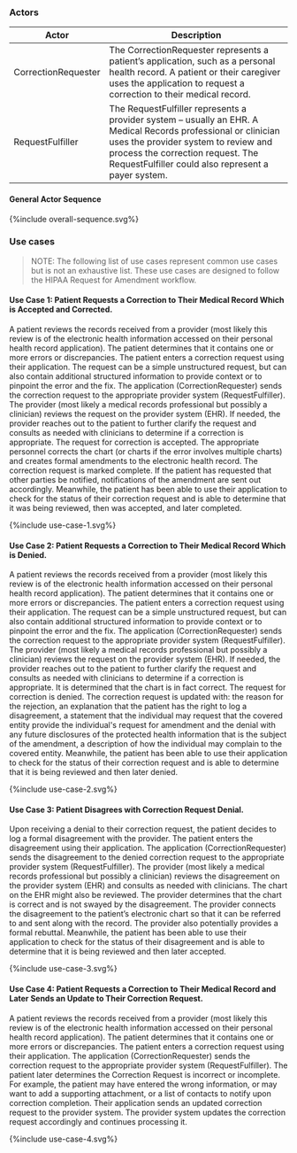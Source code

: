 ### Actors

Actor | Description
---|---
CorrectionRequester | The CorrectionRequester represents a patient’s application, such as a personal health record. A patient or their caregiver uses the application to request a correction to their medical record.
RequestFulfiller | The RequestFulfiller represents a provider system – usually an EHR. A Medical Records professional or clinician uses the provider system to review and process the correction request. The RequestFulfiller could also represent a payer system.

#### General Actor Sequence
 
<div>
{%include overall-sequence.svg%}
</div>

### Use cases

> NOTE: The following list of use cases represent common use cases but is not an exhaustive list. These use cases are designed to follow the HIPAA Request for Amendment workflow.

#### Use Case 1: Patient Requests a Correction to Their Medical Record Which is Accepted and Corrected.

A patient reviews the records received from a provider (most likely this review is of the electronic health information accessed on their personal health record application). The patient determines that it contains one or more errors or discrepancies. The patient enters a correction request using their application. The request can be a simple unstructured request, but can also contain additional structured information to provide context or to pinpoint the error and the fix. The application (CorrectionRequester) sends the correction request to the appropriate provider system (RequestFulfiller). The provider (most likely a medical records professional but possibly a clinician) reviews the request on the provider system (EHR). If needed, the provider reaches out to the patient to further clarify the request and consults as needed with clinicians to determine if a correction is appropriate. The request for correction is accepted. The appropriate personnel corrects the chart (or charts if the error involves multiple charts) and creates formal amendments to the electronic health record. The correction request is marked complete. If the patient has requested that other parties be notified, notifications of the amendment are sent out accordingly. Meanwhile, the patient has been able to use their application to check for the status of their correction request and is able to determine that it was being reviewed, then was accepted, and later completed.

 
<div>
{%include use-case-1.svg%}
</div>

#### Use Case 2: Patient Requests a Correction to Their Medical Record Which is Denied.

A patient reviews the records received from a provider (most likely this review is of the electronic health information accessed on their personal health record application). The patient determines that it contains one or more errors or discrepancies. The patient enters a correction request using their application. The request can be a simple unstructured request, but can also contain additional structured information to provide context or to pinpoint the error and the fix. The application (CorrectionRequester) sends the correction request to the appropriate provider system (RequestFulfiller). The provider (most likely a medical records professional but possibly a clinician) reviews the request on the provider system (EHR). If needed, the provider reaches out to the patient to further clarify the request and consults as needed with clinicians to determine if a correction is appropriate. It is determined that the chart is in fact correct. The request for correction is denied. The correction request is updated with: the reason for the rejection, an explanation that the patient has the right to log a disagreement, a statement that the individual may request that the covered entity provide the individual's request for amendment and the denial with any future disclosures of the protected health information that is the subject of the amendment, a description of how the individual may complain to the covered entity. Meanwhile, the patient has been able to use their application to check for the status of their correction request and is able to determine that it is being reviewed and then later denied.


<div>
{%include use-case-2.svg%}
</div>

#### Use Case 3: Patient Disagrees with Correction Request Denial.

Upon receiving a denial to their correction request, the patient decides to log a formal disagreement with the provider. The patient enters the disagreement using their application.  The application (CorrectionRequester) sends the disagreement to the denied correction request to the appropriate provider system (RequestFulfiller). The provider (most likely a medical records professional but possibly a clinician) reviews the disagreement on the provider system (EHR) and consults as needed with clinicians. The chart on the EHR might also be reviewed. The provider determines that the chart is correct and is not swayed by the disagreement. The provider connects the disagreement to the patient’s electronic chart so that it can be referred to and sent along with the record. The provider also potentially provides a formal rebuttal. Meanwhile, the patient has been able to use their application to check for the status of their disagreement and is able to determine that it is being reviewed and then later accepted.


<div>
{%include use-case-3.svg%}
</div>

#### Use Case 4: Patient Requests a Correction to Their Medical Record and Later Sends an Update to Their Correction Request.

A patient reviews the records received from a provider (most likely this review is of the electronic health information accessed on their personal health record application). The patient determines that it contains one or more errors or discrepancies. The patient enters a correction request using their application. The application (CorrectionRequester) sends the correction request to the appropriate provider system (RequestFulfiller). The patient later determines the Correction Request is incorrect or incomplete. For example, the patient may have entered the wrong information, or may want to add a supporting attachment, or a list of contacts to notify upon correction completion. Their application sends an updated correction request to the provider system. The provider system updates the correction request accordingly and continues processing it.


<div>
{%include use-case-4.svg%}
</div>

